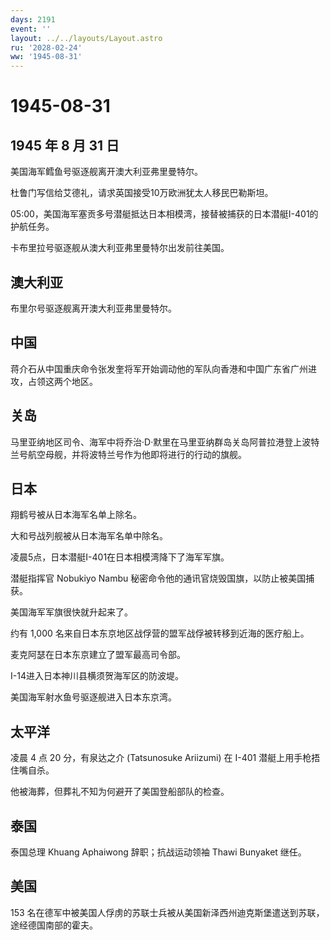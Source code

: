 ```yaml
---
days: 2191
event: ''
layout: ../../layouts/Layout.astro
ru: '2028-02-24'
ww: '1945-08-31'
---
```


# 1945-08-31

## 1945 年 8 月 31 日

美国海军鳕鱼号驱逐舰离开澳大利亚弗里曼特尔。

杜鲁门写信给艾德礼，请求英国接受10万欧洲犹太人移民巴勒斯坦。

05:00，美国海军塞贡多号潜艇抵达日本相模湾，接替被捕获的日本潜艇I-401的护航任务。

卡布里拉号驱逐舰从澳大利亚弗里曼特尔出发前往美国。

## 澳大利亚

布里尔号驱逐舰离开澳大利亚弗里曼特尔。

## 中国

蒋介石从中国重庆命令张发奎将军开始调动他的军队向香港和中国广东省广州进攻，占领这两个地区。

## 关岛

马里亚纳地区司令、海军中将乔治·D·默里在马里亚纳群岛关岛阿普拉港登上波特兰号航空母舰，并将波特兰号作为他即将进行的行动的旗舰。

## 日本

翔鹤号被从日本海军名单上除名。

大和号战列舰被从日本海军名单中除名。

凌晨5点，日本潜艇I-401在日本相模湾降下了海军军旗。

潜艇指挥官 Nobukiyo Nambu 秘密命令他的通讯官烧毁国旗，以防止被美国捕获。

美国海军军旗很快就升起来了。

约有 1,000 名来自日本东京地区战俘营的盟军战俘被转移到近海的医疗船上。

麦克阿瑟在日本东京建立了盟军最高司令部。

I-14进入日本神川县横须贺海军区的防波堤。

美国海军射水鱼号驱逐舰进入日本东京湾。

## 太平洋

凌晨 4 点 20 分，有泉达之介 (Tatsunosuke Ariizumi) 在 I-401
潜艇上用手枪捂住嘴自杀。

他被海葬，但葬礼不知为何避开了美国登船部队的检查。

## 泰国

泰国总理 Khuang Aphaiwong 辞职；抗战运动领袖 Thawi Bunyaket 继任。

## 美国

153
名在德军中被美国人俘虏的苏联士兵被从美国新泽西州迪克斯堡遣送到苏联，途经德国南部的霍夫。